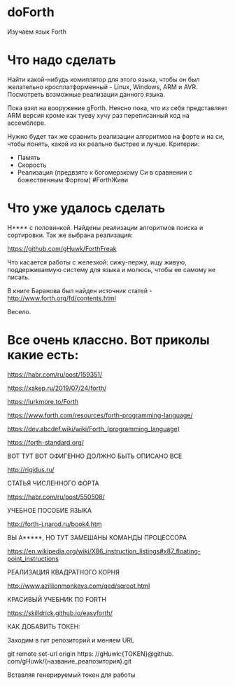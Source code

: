 # doForth
Изучаем язык Forth

# Что надо сделать
Найти какой-нибудь комиплятор для этого языка, чтобы он был желательно кросплатформенный - Linux, Windows, ARM и AVR.
Посмотреть возможные реализации данного языка.

Пока взял на вооружение gForth. Неясно пока, что из себя представляет ARM версия кроме как туеву хучу раз переписанный код на ассемблере.

Нужно будет так же сравнить реализации алгоритмов на форте и на си, чтобы понять, какой из нх реально быстрее и лучше. 
Критерии:
  - Память
  - Скорость
  - Реализация (предвзято к богомерзкому Си в сравнении с божественным Фортом)
#ForthЖиви

# Что уже удалось сделать

Н**** с половинкой. Найдены реализации алгоритмов поиска и сортировки. Так же выбрана реализация:

https://github.com/gHuwk/ForthFreak


Что касается работы с железкой: сижу-пержу, ищу живую, поддерживаемую систему для языка и молюсь, чтобы ее самому не писать.

В книге Баранова был найден источник статей - http://www.forth.org/fd/contents.html

Весело.


# Все очень классно. Вот приколы какие есть:

https://habr.com/ru/post/159351/

https://xakep.ru/2019/07/24/forth/

https://lurkmore.to/Forth

https://www.forth.com/resources/forth-programming-language/

https://dev.abcdef.wiki/wiki/Forth_(programming_language)

https://forth-standard.org/

ВОТ ТУТ ВОТ ОФИГЕННО ДОЛЖНО БЫТЬ ОПИСАНО ВСЕ

http://rigidus.ru/

СТАТЬЯ ЧИСЛЕННОГО ФОРТА

https://habr.com/ru/post/550508/

УЧЕБНОЕ ПОСОБИЕ ЯЗЫКА

http://forth-j.narod.ru/book4.htm

ВЫ A*****, НО ТУТ ЗАМЕШАНЫ КОМАНДЫ ПРОЦЕССОРА

https://en.wikipedia.org/wiki/X86_instruction_listings#x87_floating-point_instructions

РЕАЛИЗАЦИЯ КВАДРАТНОГО КОРНЯ

http://www.azillionmonkeys.com/qed/sqroot.html

КРАСИВЫЙ УЧЕБНИК ПО FORTH 

https://skilldrick.github.io/easyforth/


КАК ДОБАВИТЬ ТОКЕН:

Заходим в гит репозиторий и меняем URL

git remote set-url origin https: //gHuwk:{TOKEN}@github. com/gHuwk/{название_реапозитория}.git

Вставляя генерируемый токен для работы


